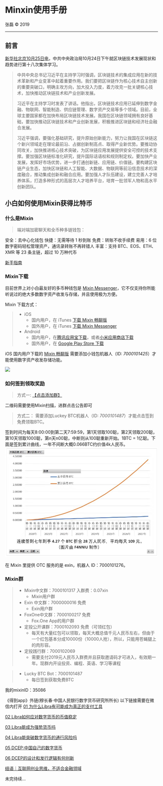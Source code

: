 # Minxin使用手册

张磊 &copy; 2019

-----

## 前言

[新华社北京10月25日电](http://www.xinhuanet.com/politics/2019-10/25/c_1125153665.htm)，中共中央政治局10月24日下午就区块链技术发展现状和趋势进行第十八次集体学习。
> 中共中央总书记习近平在主持学习时强调，区块链技术的集成应用在新的技术革新和产业变革中起着重要作用。我们要把区块链作为核心技术自主创新的重要突破口，明确主攻方向，加大投入力度，着力攻克一批关键核心技术，加快推动区块链技术和产业创新发展。
>
> 习近平在主持学习时发表了讲话。他指出，区块链技术应用已延伸到数字金融、物联网、智能制造、供应链管理、数字资产交易等多个领域。目前，全球主要国家都在加快布局区块链技术发展。我国在区块链领域拥有良好基础，要加快推动区块链技术和产业创新发展，积极推进区块链和经济社会融合发展。
>
> 习近平强调，要强化基础研究，提升原始创新能力，努力让我国在区块链这个新兴领域走在理论最前沿、占据创新制高点、取得产业新优势。要推动协同攻关，加快推进核心技术突破，为区块链应用发展提供安全可控的技术支撑。要加强区块链标准化研究，提升国际话语权和规则制定权。要加快产业发展，发挥好市场优势，进一步打通创新链、应用链、价值链。要构建区块链产业生态，加快区块链和人工智能、大数据、物联网等前沿信息技术的深度融合，推动集成创新和融合应用。要加强人才队伍建设，建立完善人才培养体系，打造多种形式的高层次人才培养平台，培育一批领军人物和高水平创新团队。
>
## 小白如何使用Mixin获得比特币

### 什么是Mixin
> 端对端加密聊天和全币种多链钱包：

安全：去中心化钱包
快捷：无需等待 1 秒到账
免费：转账不收手续费
易用：6 位数字密码轻松管理资产，通讯录转账不再转错人
丰富：支持 BTC、EOS、ETH、XMR 等 23 条主链，超过 10 万种代币

[新手指南](https://newbie.zeromesh.net/index.html)

### Mixin下载
目前世界上对小白最友好的多币种钱包是 [Mixin Messenger](https://mixin.one/messenger)，它不仅支持你所能听说过的绝大多数数字资产收发与存储，并且使用极为方便。

Mixin 下载方式：

> * iOS
>   * 国内用户，在 iTunes [下载 Mixin 畅聊版](https://apps.apple.com/cn/app/mixin-%E5%AF%86%E4%BF%A1%E7%95%85%E8%81%8A%E7%89%88/id1457938019)
>   * 国外用户，在 iTunes [下载 Mixin Messenger](https://apps.apple.com/app/mixin/id1322324266)
> * Android
>   * 国内用户，在[腾讯应用宝下载](https://a.app.qq.com/o/simple.jsp?pkgname=one.mixin.messenger)，或者[小米应用商店下载](http://app.mi.com/details?id=one.mixin.messenger)
>   * 国外用户，在 [Google Play Store 下载](https://play.google.com/store/apps/details?id=one.mixin.messenger)

iOS 国内用户下载的 [Mixin 畅聊版](https://apps.apple.com/cn/app/mixin-%E5%AF%86%E4%BF%A1%E7%95%85%E8%81%8A%E7%89%88/id1457938019) 需要添加小钱包机器人（ID: *7000101425*）才能使用数字资产收发存储功能。

![](images/miniwallet.png)


### 如何签到领取奖励
> 方式一:
[【点击添加群】](https://mixin.one/codes/1484dbc5-44f4-4b39-b3e3-92f6de24cb4e)

二维码需要使用Mixin扫描，进群点击公告即可

> 方式二：
需要添加Luckey BTC机器人（ID: *7000101487*）才能点击签到免费领取BTC。

签到时间为每天8:00:00到第二天7:59:59，第1天领取100聪，第2天领取200聪，第10天领取1000聪，第n天n00聪，中断则从100聪重新开始。1BTC = 1亿聪。下面是签到累计曲线，一年不间断大概0.066BTC约价值4k人民币。
![累计签到曲线](images/quxian.jpeg)

在 Mixin 里提供 OTC 服务的是 exin，机器人 ID：7000101276。

### Mixin群
> * Mixin中文群：7000101317 入群费：0.07xin
>   * Mixin用户群
> * Exin 中文群：7000000016 免费
>   * Exin用户群
> * FoxOne中文群：7000100217 免费
>   * Fox.One App的用户群
> * 定投公开课群：7000102093 免费（可领红包）
>   * 每天有大量红包可以领取，每天大概总值千元人民币左右，但由于一个红包基本分成10000份（10000人抢），所以，只能用苍蝇腿上的肉形容。
> * 定投践行群：7000102069
>   * 需要支付2019元人民币入群费并且获取邀请码才可进入，有效期一年。现群内开设投资、编程、英语、学习等课程

> * Lucky BTC Bot：7000101487 
>   * 每日签到获取免费BTC

我的mixinID：35086

《得到app》外链(穆长春·中国人民银行数字货币研究所所长)
以下链接需要在微信内打开
[01 为什么Libra有可能成为真正的支付工具](https://m.igetget.com/rush/course/index/xe3WMdD1ARZm4vrYagp6zyW2fl7SJJnMTObBRLklX5909pVjLzn8NGoEOb926yKB?from=singlemessage)

[02 Libra如何应对数字货币的币值稳定](https://m.igetget.com/rush/course/index/LqXmD8xyrBJMVke1aEPWVjJ5fXJF44nvCAlZqW43yVEbEQ4Ab2G0lYz3OvnNjd97)

[03 Libra能成为强势货币吗]( https://m.igetget.com/rush/course/index/xZ5EdYj9eW0zNMlJVBPnnodrfN0IJJ2aF6EXbqGJ29VYVP4v2G1rXOAgR7Ka3Loy)

[04 Libra能突破数字货币的通行风险吗](https://m.igetget.com/rush/course/index/1kqdK6Dbj0v8WmZoxVPyNXdgFrjiGG8NIqRZ1aLnJK3V3wBRLJ3N97Yl25eO4nAg)

[05 DCEP:中国自己的数字货币](https://m.igetget.com/rush/course/index/4JLDzyNjZWeGYXa0v5Px80NoSLJHyyeKuaWkJ6Dxg0RLRP17rmd93lERV8kMxO6g)

[06 DCEP的设计和发行逻辑有何创新](https://m.igetget.com/rush/course/index/0bJ9m5rBVk6q2MzXd4wln9dEfVqCOOr6h1gWr2KGOEbJbQWov1aEOj7NxGgy3ZKn)

[结语｜互联网创业思维，不适合金融领域](https://m.igetget.com/rush/course/index/J8VKqm0b9ERnzNBaYvQYVNnDf8aHaa6ku2m7ea4ZBkqKqPx257G1ZyglX3oL6DAj)

 未完待续...
